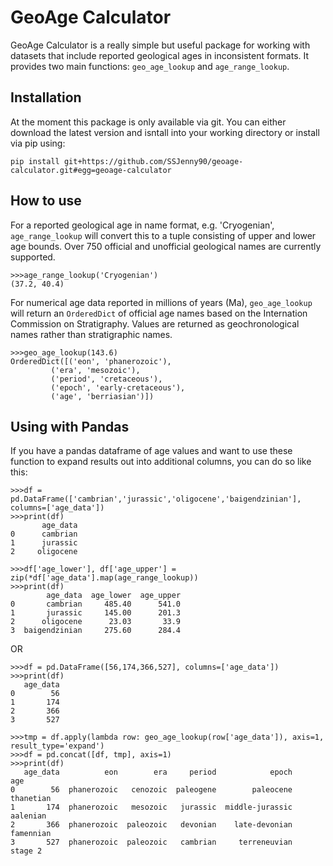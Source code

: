 # GeoAge Calculator
GeoAge Calculator is a really simple but useful package for working with datasets that include reported geological ages in inconsistent formats. It provides two main functions: `geo_age_lookup` and `age_range_lookup`.

## Installation
At the moment this package is only available via git. You can either download the latest version and isntall into your working directory or install via pip using:

    pip install git+https://github.com/SSJenny90/geoage-calculator.git#egg=geoage-calculator

## How to use
For a reported geological age in name format, e.g. 'Cryogenian', `age_range_lookup` will convert this to a tuple consisting of upper and lower age bounds. Over 750 official and unofficial geological names are currently supported.

    >>>age_range_lookup('Cryogenian')
    (37.2, 40.4)


For numerical age data reported in millions of years (Ma), `geo_age_lookup` will return an `OrderedDict` of official age names based on the Internation Commission on Stratigraphy. Values are returned as geochronological names rather than stratigraphic names. 

    >>>geo_age_lookup(143.6)
    OrderedDict([('eon', 'phanerozoic'),
             ('era', 'mesozoic'),
             ('period', 'cretaceous'),
             ('epoch', 'early-cretaceous'),
             ('age', 'berriasian')])


## Using with Pandas
If you have a pandas dataframe of age values and want to use these function to expand results out into additional columns, you can do so like this:

    >>>df = pd.DataFrame(['cambrian','jurassic','oligocene','baigendzinian'], columns=['age_data'])
    >>>print(df)
           age_data
    0      cambrian
    1      jurassic
    2     oligocene
    
    >>>df['age_lower'], df['age_upper'] = zip(*df['age_data'].map(age_range_lookup))
    >>>print(df)
            age_data  age_lower  age_upper
    0       cambrian     485.40      541.0
    1       jurassic     145.00      201.3
    2      oligocene      23.03       33.9
    3  baigendzinian     275.60      284.4

OR

    >>>df = pd.DataFrame([56,174,366,527], columns=['age_data'])
    >>>print(df)
       age_data
    0        56
    1       174
    2       366
    3       527
    
    >>>tmp = df.apply(lambda row: geo_age_lookup(row['age_data']), axis=1, result_type='expand')
    >>>df = pd.concat([df, tmp], axis=1)
    >>>print(df)
       age_data          eon        era     period            epoch        age
    0        56  phanerozoic   cenozoic  paleogene        paleocene  thanetian
    1       174  phanerozoic   mesozoic   jurassic  middle-jurassic   aalenian
    2       366  phanerozoic  paleozoic   devonian    late-devonian  famennian
    3       527  phanerozoic  paleozoic   cambrian     terreneuvian    stage 2

